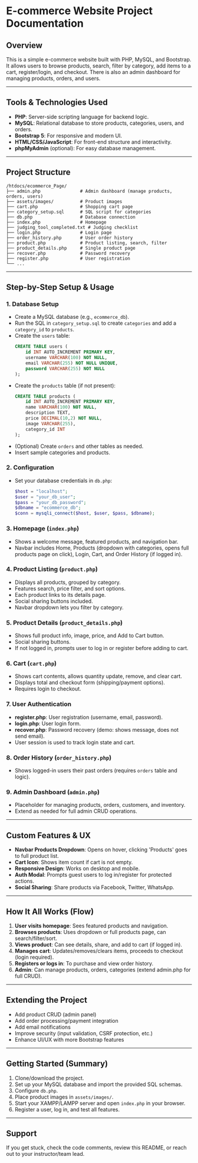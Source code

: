 # E-commerce Website Project Documentation

## Overview
This is a simple e-commerce website built with PHP, MySQL, and Bootstrap. It allows users to browse products, search, filter by category, add items to a cart, register/login, and checkout. There is also an admin dashboard for managing products, orders, and users.

---

## Tools & Technologies Used
- **PHP**: Server-side scripting language for backend logic.
- **MySQL**: Relational database to store products, categories, users, and orders.
- **Bootstrap 5**: For responsive and modern UI.
- **HTML/CSS/JavaScript**: For front-end structure and interactivity.
- **phpMyAdmin** (optional): For easy database management.

---

## Project Structure
```
/htdocs/ecommerce_Page/
├── admin.php               # Admin dashboard (manage products, orders, users)
├── assets/images/          # Product images
├── cart.php                # Shopping cart page
├── category_setup.sql      # SQL script for categories
├── db.php                  # Database connection
├── index.php               # Homepage
├── judging_tool_completed.txt # Judging checklist
├── login.php               # Login page
├── order_history.php       # User order history
├── product.php             # Product listing, search, filter
├── product_details.php     # Single product page
├── recover.php             # Password recovery
├── register.php            # User registration
└── ...
```

---

## Step-by-Step Setup & Usage

### 1. **Database Setup**
- Create a MySQL database (e.g., `ecommerce_db`).
- Run the SQL in `category_setup.sql` to create `categories` and add a `category_id` to `products`.
- Create the `users` table:
  ```sql
  CREATE TABLE users (
      id INT AUTO_INCREMENT PRIMARY KEY,
      username VARCHAR(100) NOT NULL,
      email VARCHAR(255) NOT NULL UNIQUE,
      password VARCHAR(255) NOT NULL
  );
  ```
- Create the `products` table (if not present):
  ```sql
  CREATE TABLE products (
      id INT AUTO_INCREMENT PRIMARY KEY,
      name VARCHAR(100) NOT NULL,
      description TEXT,
      price DECIMAL(10,2) NOT NULL,
      image VARCHAR(255),
      category_id INT
  );
  ```
- (Optional) Create `orders` and other tables as needed.
- Insert sample categories and products.

### 2. **Configuration**
- Set your database credentials in `db.php`:
  ```php
  $host = "localhost";
  $user = "your_db_user";
  $pass = "your_db_password";
  $dbname = "ecommerce_db";
  $conn = mysqli_connect($host, $user, $pass, $dbname);
  ```

### 3. **Homepage (`index.php`)**
- Shows a welcome message, featured products, and navigation bar.
- Navbar includes Home, Products (dropdown with categories, opens full products page on click), Login, Cart, and Order History (if logged in).

### 4. **Product Listing (`product.php`)**
- Displays all products, grouped by category.
- Features search, price filter, and sort options.
- Each product links to its details page.
- Social sharing buttons included.
- Navbar dropdown lets you filter by category.

### 5. **Product Details (`product_details.php`)**
- Shows full product info, image, price, and Add to Cart button.
- Social sharing buttons.
- If not logged in, prompts user to log in or register before adding to cart.

### 6. **Cart (`cart.php`)**
- Shows cart contents, allows quantity update, remove, and clear cart.
- Displays total and checkout form (shipping/payment options).
- Requires login to checkout.

### 7. **User Authentication**
- **register.php**: User registration (username, email, password).
- **login.php**: User login form.
- **recover.php**: Password recovery (demo: shows message, does not send email).
- User session is used to track login state and cart.

### 8. **Order History (`order_history.php`)**
- Shows logged-in users their past orders (requires `orders` table and logic).

### 9. **Admin Dashboard (`admin.php`)**
- Placeholder for managing products, orders, customers, and inventory.
- Extend as needed for full admin CRUD operations.

---

## Custom Features & UX
- **Navbar Products Dropdown**: Opens on hover, clicking 'Products' goes to full product list.
- **Cart Icon**: Shows item count if cart is not empty.
- **Responsive Design**: Works on desktop and mobile.
- **Auth Modal**: Prompts guest users to log in/register for protected actions.
- **Social Sharing**: Share products via Facebook, Twitter, WhatsApp.

---

## How It All Works (Flow)
1. **User visits homepage**: Sees featured products and navigation.
2. **Browses products**: Uses dropdown or full products page, can search/filter/sort.
3. **Views product**: Can see details, share, and add to cart (if logged in).
4. **Manages cart**: Updates/removes/clears items, proceeds to checkout (login required).
5. **Registers or logs in**: To purchase and view order history.
6. **Admin**: Can manage products, orders, categories (extend admin.php for full CRUD).

---

## Extending the Project
- Add product CRUD (admin panel)
- Add order processing/payment integration
- Add email notifications
- Improve security (input validation, CSRF protection, etc.)
- Enhance UI/UX with more Bootstrap features

---

## Getting Started (Summary)
1. Clone/download the project.
2. Set up your MySQL database and import the provided SQL schemas.
3. Configure `db.php`.
4. Place product images in `assets/images/`.
5. Start your XAMPP/LAMPP server and open `index.php` in your browser.
6. Register a user, log in, and test all features.

---

## Support
If you get stuck, check the code comments, review this README, or reach out to your instructor/team lead.
